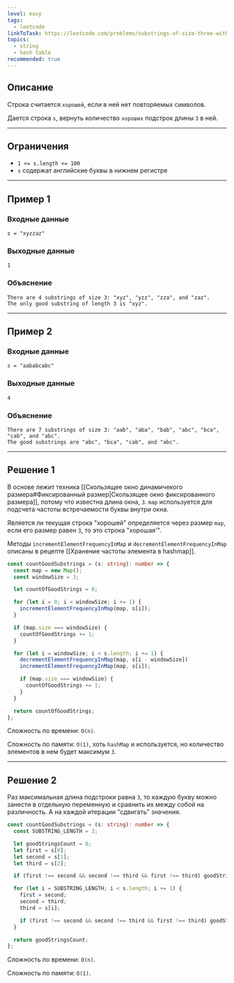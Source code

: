 ```yaml
---
level: easy
tags:
  - leetcode
linkToTask: https://leetcode.com/problems/substrings-of-size-three-with-distinct-characters/
topics:
  - string
  - hash table
recommended: true
---
```

## Описание

Строка считается `хорошей`, если в ней нет повторяемых символов.

Дается строка `s`, вернуть количество `хороших` подстрок длины `3` в ней.

---
## Ограничения

- `1 <= s.length <= 100`
- `s`​​​​​​ содержат английские буквы в нижнем регистре

---
## Пример 1

### Входные данные

```
s = "xyzzaz"
```
### Выходные данные

```
1
```
### Объяснение

```
There are 4 substrings of size 3: "xyz", "yzz", "zza", and "zaz". 
The only good substring of length 3 is "xyz".
```

---
## Пример 2

### Входные данные

```
s = "aababcabc"
```
### Выходные данные

```
4
```
### Объяснение

```
There are 7 substrings of size 3: "aab", "aba", "bab", "abc", "bca", "cab", and "abc".
The good substrings are "abc", "bca", "cab", and "abc".
```

---
## Решение 1

В основе лежит техника [[Скользящее окно динамичекого размера#Фиксированный размер|Скользящее окно фиксированного размера]], потому что известна длина окна, `3`. `map` используется для подсчета частоты встречаемости буквы внутри окна.

Является ли текущая строка "хорошей" определяется через размер `map`, если его размер равен `3`, то это строка "хорошая'".

Методы `incrementElementFrequencyInMap` и `decrementElementFrequencyInMap` описаны в рецепте [[Хранение частоты элемента в hashmap]].

```typescript
const countGoodSubstrings = (s: string): number => {
  const map = new Map();
  const windowSize = 3;

  let countOfGoodStrings = 0;

  for (let i = 0; i < windowSize; i += 1) {
    incrementElementFrequencyInMap(map, s[i]);
  }

  if (map.size === windowSize) {
    countOfGoodStrings += 1;
  }

  for (let i = windowSize; i < s.length; i += 1) {
    decrementElementFrequencyInMap(map, s[i - windowSize])
    incrementElementFrequencyInMap(map, s[i]);

    if (map.size === windowSize) {
      countOfGoodStrings += 1;
    }
  }

  return countOfGoodStrings;
};
```

Сложность по времени: `O(n)`.

Сложность по памяти: `O(1)`, хоть `hashMap` и используется, но количество элементов в нем будет максимум `3`.

---
## Решение 2

Раз максимальная длина подстроки равна `3`, то каждую букву можно занести в отдельную переменную и сравнить их между собой на различность. А на каждой итерации "сдвигать" значения.

```typescript
const countGoodSubstrings = (s: string): number => {
  const SUBSTRING_LENGTH = 3;

  let goodStringsCount = 0;
  let first = s[0];
  let second = s[1];
  let third = s[2];

  if (first !== second && second !== third && first !== third) goodStringsCount += 1;

  for (let i = SUBSTRING_LENGTH; i < s.length; i += 1) {
    first = second;
    second = third;
    third = s[i];

    if (first !== second && second !== third && first !== third) goodStringsCount += 1;
  }

  return goodStringsCount;
};
```

Сложность по времени: `O(n)`.

Сложность по памяти: `O(1)`.